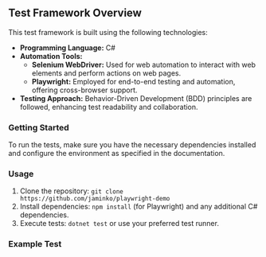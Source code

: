## Test Framework Overview

This test framework is built using the following technologies:

- **Programming Language:** C#
- **Automation Tools:**
  - **Selenium WebDriver:** Used for web automation to interact with web elements and perform actions on web pages.
  - **Playwright:** Employed for end-to-end testing and automation, offering cross-browser support.
- **Testing Approach:** Behavior-Driven Development (BDD) principles are followed, enhancing test readability and collaboration.

### Getting Started

To run the tests, make sure you have the necessary dependencies installed and configure the environment as specified in the documentation.

### Usage

1. Clone the repository: `git clone https://github.com/jaminko/playwright-demo`
2. Install dependencies: `npm install` (for Playwright) and any additional C# dependencies.
3. Execute tests: `dotnet test` or use your preferred test runner.

### Example Test
